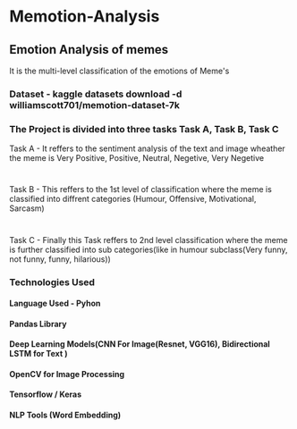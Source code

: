# Memotion-Analysis
## Emotion Analysis of memes
It is the multi-level classification of the emotions of Meme's
### Dataset - kaggle datasets download -d williamscott701/memotion-dataset-7k
### The Project is divided into three tasks Task A, Task B, Task C
Task A - It reffers to the sentiment analysis of the text and image wheather the meme is Very Positive, Positive, Neutral, Negetive, Very Negetive
#
Task B - This reffers to the 1st level of classification where the meme is classified into diffrent categories (Humour, Offensive, Motivational, Sarcasm)
#
Task C - Finally this Task reffers to 2nd level classification where the meme is further classified into sub categories(like in humour subclass(Very funny, not funny, funny, hilarious))
### Technologies Used

#### Language Used - Pyhon
#### Pandas Library
#### Deep Learning Models(CNN For Image(Resnet, VGG16), Bidirectional LSTM for Text )
#### OpenCV for Image Processing
#### Tensorflow / Keras
#### NLP Tools (Word Embedding)
